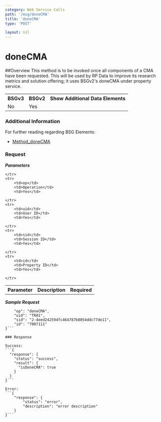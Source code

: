 ```yaml
---
category: Web Service Calls
path: '/msg/doneCMA'
title: 'doneCMA'
type: 'POST'

layout: nil
---
```


# doneCMA

##Overview
This method is to be invoked once all components of a CMA have been requested. This will be used by RP Data to improve its research metrics and solution offering; it uses BSGv2's doneCMA under property service.

<table>
	<tbody>
	<tr>
		<th>BSGv3</th>
		<th>BSGv2</th>
		<th>Show Additional Data Elements</th>
	</tr>
	<tr>
		<td>No</td>
		<td>Yes</td>
		<td></td>
	</tr>

</tbody>
</table>

### Additional Information

For further reading regarding BSG Elements: 

* [Method_doneCMA](http://confluence.rpdata.local/display/BA/Method_doneCMA)

### Request

***Parameters***

<table>
	<tbody>
	<tr>
		<th>Parameter</th>
		<th>Description</th>
		<th>Required</th>
		
	</tr>
	<tr>
		<td>op</td>
		<td>Operation</td>
		<td>Yes</td>
		
	</tr>
	<tr>
		<td>uid</td>
		<td>User ID</td>
		<td>Yes</td>
		
	</tr>
	<tr>
		<td>sid</td>
		<td>Session ID</td>
		<td>Yes</td>
		
	</tr>
	<tr>
		<td>id</td>
		<td>Property ID</td>
		<td>Yes</td>
		
	</tr>
</tbody>
</table>

***Sample Request***
```{
    "op": "doneCMA",
    "uid": "TR01",
    "sid": "2-4eed242594fc464787b8054ddc77de11",
    "id": "7007111"
}```

### Response

Success:
```{
  "response": {
    "status": "success",
    "result": {
      "isDoneCMA": true
    }
  }
}```

Error:
```{
    "response": {
        "status": "error",
        "description": "error description"
    }
}```